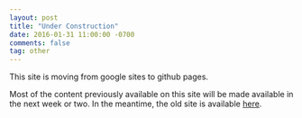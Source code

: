 ```yaml
---
layout: post
title: "Under Construction"
date: 2016-01-31 11:00:00 -0700
comments: false
tag: other
---
```


This site is moving from google sites to github pages. 

Most of the content previously available on this site will be made available in the next week or two. 
In the meantime, the old site is available [here](https://sites.google.com/a/aupasana.com/public/).
